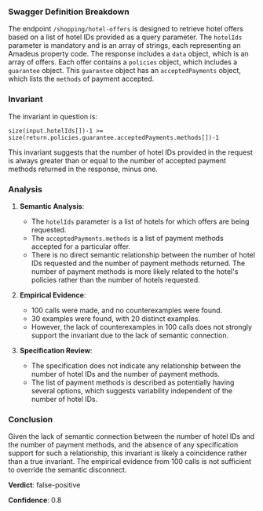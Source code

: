 ### Swagger Definition Breakdown

The endpoint `/shopping/hotel-offers` is designed to retrieve hotel offers based on a list of hotel IDs provided as a query parameter. The `hotelIds` parameter is mandatory and is an array of strings, each representing an Amadeus property code. The response includes a `data` object, which is an array of offers. Each offer contains a `policies` object, which includes a `guarantee` object. This `guarantee` object has an `acceptedPayments` object, which lists the `methods` of payment accepted.

### Invariant

The invariant in question is:

`size(input.hotelIds[])-1 >= size(return.policies.guarantee.acceptedPayments.methods[])-1`

This invariant suggests that the number of hotel IDs provided in the request is always greater than or equal to the number of accepted payment methods returned in the response, minus one.

### Analysis

1. **Semantic Analysis**:
   - The `hotelIds` parameter is a list of hotels for which offers are being requested.
   - The `acceptedPayments.methods` is a list of payment methods accepted for a particular offer.
   - There is no direct semantic relationship between the number of hotel IDs requested and the number of payment methods returned. The number of payment methods is more likely related to the hotel's policies rather than the number of hotels requested.

2. **Empirical Evidence**:
   - 100 calls were made, and no counterexamples were found.
   - 30 examples were found, with 20 distinct examples.
   - However, the lack of counterexamples in 100 calls does not strongly support the invariant due to the lack of semantic connection.

3. **Specification Review**:
   - The specification does not indicate any relationship between the number of hotel IDs and the number of payment methods.
   - The list of payment methods is described as potentially having several options, which suggests variability independent of the number of hotel IDs.

### Conclusion

Given the lack of semantic connection between the number of hotel IDs and the number of payment methods, and the absence of any specification support for such a relationship, this invariant is likely a coincidence rather than a true invariant. The empirical evidence from 100 calls is not sufficient to override the semantic disconnect.

**Verdict**: false-positive

**Confidence**: 0.8
